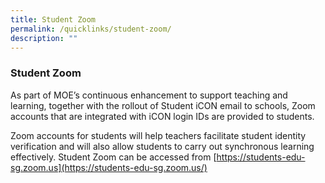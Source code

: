 ```yaml
---
title: Student Zoom
permalink: /quicklinks/student-zoom/
description: ""
---
```

### Student Zoom

As part of MOE’s continuous enhancement to support teaching and learning, together with the rollout of Student iCON email to schools, Zoom accounts that are integrated with iCON login IDs are provided to students.

Zoom accounts for students will help teachers facilitate student identity verification and will also allow students to carry out synchronous learning effectively. Student Zoom can be accessed from [https://students-edu-sg.zoom.us](https://students-edu-sg.zoom.us/)

**[](https://students-edu-sg.zoom.us/)**